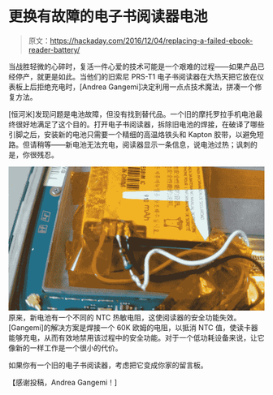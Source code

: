 # 更换有故障的电子书阅读器电池

> 原文：<https://hackaday.com/2016/12/04/replacing-a-failed-ebook-reader-battery/>

当战胜轻微的心碎时，复活一件心爱的技术可能是一个艰难的过程——如果产品已经停产，就更是如此。当他们的旧索尼 PRS-T1 电子书阅读器在大热天把它放在仪表板上后拒绝充电时，[Andrea Gangemi]决定利用一点点技术魔法，拼凑一个修复方法。

[恒河米]发现问题是电池故障，但没有找到替代品。一个旧的摩托罗拉手机电池最终很好地满足了这个目的。打开电子书阅读器，拆除旧电池的焊接，在破译了哪些引脚之后，安装新的电池只需要一个精细的高温烙铁头和 Kapton 胶带，以避免短路。但请稍等——新电池无法充电，阅读器显示一条信息，说电池过热；讽刺的是，你很残忍。

[![Replaced Ebook Reader Battery](img/f511ffad5b9584a45905ebf200e106eb.png)](https://hackaday.com/wp-content/uploads/2016/11/dsc_0008.jpg) 原来，新电池有一个不同的 NTC 热敏电阻，这使阅读器的安全功能失效。[Gangemi]的解决方案是焊接一个 60K 欧姆的电阻，以抵消 NTC 值，使读卡器能够充电，从而有效地禁用该过程中的安全功能。对于一个低功耗设备来说，让它像新的一样工作是一个很小的代价。

如果你有一个旧的电子书阅读器，考虑把它变成你家的留言板。

【感谢投稿，Andrea Gangemi！]